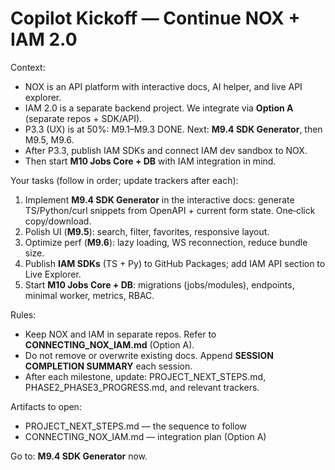 # Copilot Kickoff — Continue NOX + IAM 2.0

Context:
- NOX is an API platform with interactive docs, AI helper, and live API explorer.
- IAM 2.0 is a separate backend project. We integrate via **Option A** (separate repos + SDK/API).
- P3.3 (UX) is at 50%: M9.1–M9.3 DONE. Next: **M9.4 SDK Generator**, then M9.5, M9.6.
- After P3.3, publish IAM SDKs and connect IAM dev sandbox to NOX.
- Then start **M10 Jobs Core + DB** with IAM integration in mind.

Your tasks (follow in order; update trackers after each):
1) Implement **M9.4 SDK Generator** in the interactive docs: generate TS/Python/curl snippets from OpenAPI + current form state. One‑click copy/download.
2) Polish UI (**M9.5**): search, filter, favorites, responsive layout.
3) Optimize perf (**M9.6**): lazy loading, WS reconnection, reduce bundle size.
4) Publish **IAM SDKs** (TS + Py) to GitHub Packages; add IAM API section to Live Explorer.
5) Start **M10 Jobs Core + DB**: migrations (jobs/modules), endpoints, minimal worker, metrics, RBAC.

Rules:
- Keep NOX and IAM in separate repos. Refer to **CONNECTING_NOX_IAM.md** (Option A).
- Do not remove or overwrite existing docs. Append **SESSION COMPLETION SUMMARY** each session.
- After each milestone, update: PROJECT_NEXT_STEPS.md, PHASE2_PHASE3_PROGRESS.md, and relevant trackers.

Artifacts to open:
- PROJECT_NEXT_STEPS.md — the sequence to follow
- CONNECTING_NOX_IAM.md — integration plan (Option A)

Go to: **M9.4 SDK Generator** now.
